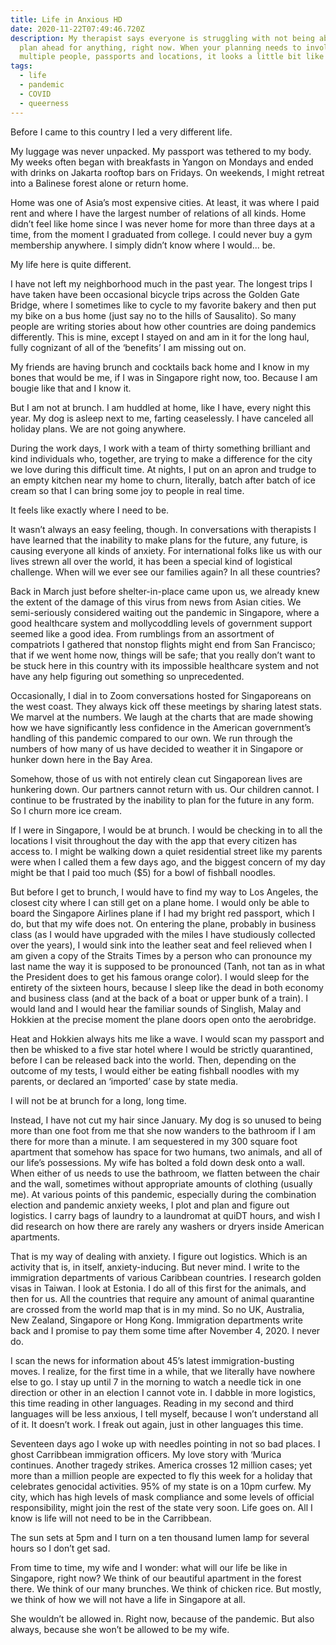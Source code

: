 ```yaml
---
title: Life in Anxious HD
date: 2020-11-22T07:49:46.720Z
description: My therapist says everyone is struggling with not being able to
  plan ahead for anything, right now. When your planning needs to involve
  multiple people, passports and locations, it looks a little bit like this.
tags:
  - life
  - pandemic
  - COVID
  - queerness
---
```

Before I came to this country I led a very different life.

My luggage was never unpacked. My passport was tethered to my body. My weeks often began with breakfasts in Yangon on Mondays and ended with drinks on Jakarta rooftop bars on Fridays. On weekends, I might retreat into a Balinese forest alone or return home.

Home was one of Asia’s most expensive cities. At least, it was where I paid rent and where I have the largest number of relations of all kinds. Home didn’t feel like home since I was never home for more than three days at a time, from the moment I graduated from college. I could never buy a gym membership anywhere. I simply didn’t know where I would... be.

My life here is quite different.

I have not left my neighborhood much in the past year. The longest trips I have taken have been occasional bicycle trips across the Golden Gate Bridge, where I sometimes like to cycle to my favorite bakery and then put my bike on a bus home (just say no to the hills of Sausalito). So many people are writing stories about how other countries are doing pandemics differently. This is mine, except I stayed on and am in it for the long haul, fully cognizant of all of the ‘benefits’ I am missing out on.

My friends are having brunch and cocktails back home and I know in my bones that would be me, if I was in Singapore right now, too. Because I am bougie like that and I know it.

But I am not at brunch. I am huddled at home, like I have, every night this year. My dog is asleep next to me, farting ceaselessly. I have canceled all holiday plans. We are not going anywhere. 

During the work days, I work with a team of thirty something brilliant and kind individuals who, together, are trying to make a difference for the city we love during this difficult time. At nights, I put on an apron and trudge to an empty kitchen near my home to churn, literally, batch after batch of ice cream so that I can bring some joy to people in real time. 

It feels like exactly where I need to be.

It wasn’t always an easy feeling, though. In conversations with therapists I have learned that the inability to make plans for the future, any future, is causing everyone all kinds of anxiety. For international folks like us with our lives strewn all over the world, it has been a special kind of logistical challenge. When will we ever see our families again? In all these countries?

Back in March just before shelter-in-place came upon us, we already knew the extent of the damage of this virus from news from Asian cities. We semi-seriously considered waiting out the pandemic in Singapore, where a good healthcare system and mollycoddling levels of government support seemed like a good idea. From rumblings from an assortment of compatriots I gathered that nonstop flights might end from San Francisco; that if we went home now, things will be safe; that you really don’t want to be stuck here in this country with its impossible healthcare system and not have any help figuring out something so unprecedented. 

Occasionally, I dial in to Zoom conversations hosted for Singaporeans on the west coast. They always kick off these meetings by sharing latest stats. We marvel at the numbers. We laugh at the charts that are made showing how we have significantly less confidence in the American government’s handling of this pandemic compared to our own. We run through the numbers of how many of us have decided to weather it in Singapore or hunker down here in the Bay Area.

 Somehow, those of us with not entirely clean cut Singaporean lives are hunkering down. Our partners cannot return with us. Our children cannot. I continue to be frustrated by the inability to plan for the future in any form. So I churn more ice cream. 

If I were in Singapore, I would be at brunch. I would be checking in to all the locations I visit throughout the day with the app that every citizen has access to. I might be walking down a quiet residential street like my parents were when I called them a few days ago, and the biggest concern of my day might be that I paid too much ($5) for a bowl of fishball noodles. 

But before I get to brunch, I would have to find my way to Los Angeles, the closest city where I can still get on a plane home. I would only be able to board the Singapore Airlines plane if I had my bright red passport, which I do, but that my wife does not. On entering the plane, probably in business class (as I would have upgraded with the miles I have studiously collected over the years), I would sink into the leather seat and feel relieved when I am given a copy of the Straits Times by a person who can pronounce my last name the way it is supposed to be pronounced (Tanh, not tan as in what the President does to get his famous orange color). I would sleep for the entirety of the sixteen hours, because I sleep like the dead in both economy and business class (and at the back of a boat or upper bunk of a train). I would land and I would hear the familiar sounds of Singlish, Malay and Hokkien at the precise moment the plane doors open onto the aerobridge. 

Heat and Hokkien always hits me like a wave. I would scan my passport and then be whisked to a five star hotel where I would be strictly quarantined, before I can be released back into the world. Then, depending on the outcome of my tests, I would either be eating fishball noodles with my parents, or declared an ‘imported’ case by state media.

I will not be at brunch for a long, long time.

Instead, I have not cut my hair since January. My dog is so unused to being more than one foot from me that she now wanders to the bathroom if I am there for more than a minute. I am sequestered in my 300 square foot apartment that somehow has space for two humans, two animals, and all of our life’s possessions. My wife has bolted a fold down desk onto a wall. When either of us needs to use the bathroom, we flatten between the chair and the wall, sometimes without appropriate amounts of clothing (usually me). At various points of this pandemic, especially during the combination election and pandemic anxiety weeks, I plot and plan and figure out logistics. I carry bags of laundry to a laundromat at quiDT hours, and wish I did research on how there are rarely any washers or dryers inside American apartments.

That is my way of dealing with anxiety. I figure out logistics. Which is an activity that is, in itself, anxiety-inducing. But never mind. I write to the immigration departments of various Caribbean countries. I research golden visas in Taiwan. I look at Estonia. I do all of this first for the animals, and then for us. All the countries that require any amount of animal quarantine are crossed from the world map that is in my mind. So no UK, Australia, New Zealand, Singapore or Hong Kong. Immigration departments write back and I promise to pay them some time after November 4, 2020. I never do.

I scan the news for information about 45’s latest immigration-busting moves. I realize, for the first time in a while, that we literally have nowhere else to go. I stay up until 7 in the morning to watch a needle tick in one direction or other in an election I cannot vote in. I dabble in more logistics, this time reading in other languages. Reading in my second and third languages will be less anxious, I tell myself, because I won’t understand all of it. It doesn’t work. I freak out again, just in other languages this time.

Seventeen days ago I woke up with needles pointing in not so bad places. I ghost Carribbean immigration officers. My love story with ‘Murica continues. Another tragedy strikes. America crosses 12 million cases; yet more than a million people are expected to fly this week for a holiday that celebrates genocidal activities. 95% of my state is on a 10pm curfew. My city, which has high levels of mask compliance and some levels of official responsibility, might join the rest of the state very soon. Life goes on. All I know is life will not need to be in the Carribbean. 

The sun sets at 5pm and I turn on a ten thousand lumen lamp for several hours so I don’t get sad. 

From time to time, my wife and I wonder: what will our life be like in Singapore, right now? We think of our beautiful apartment in the forest there. We think of our many brunches. We think of chicken rice. But mostly, we think of how we will not have a life in Singapore at all.

She wouldn’t be allowed in. Right now, because of the pandemic. But also always, because she won’t be allowed to be my wife.